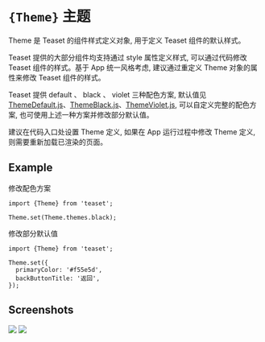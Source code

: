 # `{Theme}` 主题

Theme 是 Teaset 的组件样式定义对象, 用于定义 Teaset 组件的默认样式。

Teaset 提供的大部分组件均支持通过 style 属性定义样式, 可以通过代码修改 Teaset 组件的样式。基于 App 统一风格考虑, 建议通过重定义 Theme 对象的属性来修改 Teaset 组件的样式。

Teaset 提供 default 、 black 、 violet 三种配色方案, 默认值见[ThemeDefault.js](/themes/ThemeDefault.js)、[ThemeBlack.js](/themes/ThemeBlack.js)、[ThemeViolet.js](/themes/ThemeViolet.js), 可以自定义完整的配色方案, 也可使用上述一种方案并修改部分默认值。

建议在代码入口处设置 Theme 定义, 如果在 App 运行过程中修改 Theme 定义, 则需要重新加载已渲染的页面。

## Example
修改配色方案
```
import {Theme} from 'teaset';

Theme.set(Theme.themes.black);

```

修改部分默认值
```
import {Theme} from 'teaset';

Theme.set({
  primaryColor: '#f55e5d',
  backButtonTitle: '返回',
});

```

## Screenshots
![](https://github.com/rilyu/teaset/blob/master/screenshots/00a-Theme2.png?raw=true) ![](https://github.com/rilyu/teaset/blob/master/screenshots/00a-Theme3.png?raw=true)
